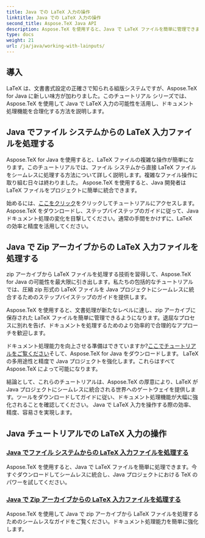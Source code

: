 ```yaml
---
title: Java での LaTeX 入力の操作
linktitle: Java での LaTeX 入力の操作
second_title: Aspose.TeX Java API
description: Aspose.TeX を使用すると、Java で LaTeX ファイルを簡単に管理できます。シームレスな統合を検討し、今すぐダウンロードして、Java プロジェクトで TeX のパワーを活用してドキュメント処理を強化してください。
type: docs
weight: 21
url: /ja/java/working-with-lainputs/
---
```

## 導入

LaTeX は、文書書式設定の正確さで知られる組版システムですが、Aspose.TeX for Java に新しい味方が加わりました。このチュートリアル シリーズでは、Aspose.TeX を使用して Java で LaTeX 入力の可能性を活用し、ドキュメント処理機能を合理化する方法を説明します。

## Java でファイル システムからの LaTeX 入力ファイルを処理する

Aspose.TeX for Java を使用すると、LaTeX ファイルの複雑な操作が簡単になります。このチュートリアルでは、ファイル システムから直接 LaTeX ファイルをシームレスに処理する方法について詳しく説明します。複雑なファイル操作に取り組む日々は終わりました。 Aspose.TeX を使用すると、Java 開発者は LaTeX ファイルをプロジェクトに簡単に統合できます。

始めるには、[ここをクリック](./file-system-input/)をクリックしてチュートリアルにアクセスします。 Aspose.TeX をダウンロードし、ステップバイステップのガイドに従って、Java ドキュメント処理の変化を目撃してください。通常の手間をかけずに、LaTeX の効率と精度を活用してください。

## Java で Zip アーカイブからの LaTeX 入力ファイルを処理する

zip アーカイブから LaTeX ファイルを処理する技術を習得して、Aspose.TeX for Java の可能性を最大限に引き出します。私たちの包括的なチュートリアルでは、圧縮 zip 形式の LaTeX ファイルを Java プロジェクトにシームレスに統合するためのステップバイステップのガイドを提供します。

Aspose.TeX を使用すると、文書処理が新たなレベルに達し、zip アーカイブに保存された LaTeX ファイルを簡単に管理できるようになります。退屈なプロセスに別れを告げ、ドキュメントを処理するためのより効率的で合理的なアプローチを歓迎します。

ドキュメント処理能力を向上させる準備はできていますか?[ここでチュートリアルをご覧ください](./zip-archive-input/)そして、Aspose.TeX for Java をダウンロードします。 LaTeX の多用途性と精度で Java プロジェクトを強化します。これらはすべて Aspose.TeX によって可能になります。

結論として、これらのチュートリアルは、Aspose.TeX の厚意により、LaTeX が Java プロジェクトにシームレスに統合される世界へのゲートウェイを提供します。ツールをダウンロードしてガイドに従い、ドキュメント処理機能が大幅に強化されることを確認してください。 Java で LaTeX 入力を操作する際の効率、精度、容易さを実現します。
## Java チュートリアルでの LaTeX 入力の操作
### [Java でファイル システムからの LaTeX 入力ファイルを処理する](./file-system-input/)
Aspose.TeX を使用すると、Java で LaTeX ファイルを簡単に処理できます。今すぐダウンロードしてシームレスに統合し、Java プロジェクトにおける TeX のパワーを試してください。
### [Java で Zip アーカイブからの LaTeX 入力ファイルを処理する](./zip-archive-input/)
Aspose.TeX を使用して Java で zip アーカイブから LaTeX ファイルを処理するためのシームレスなガイドをご覧ください。ドキュメント処理能力を簡単に強化します。